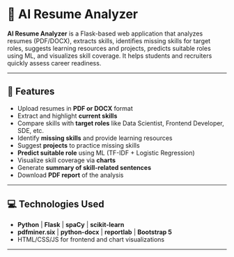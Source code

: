 # 🧠 AI Resume Analyzer

**AI Resume Analyzer** is a Flask-based web application that analyzes resumes (PDF/DOCX), extracts skills, identifies missing skills for target roles, suggests learning resources and projects, predicts suitable roles using ML, and visualizes skill coverage. It helps students and recruiters quickly assess career readiness.

---

## 🚀 Features
- Upload resumes in **PDF or DOCX** format
- Extract and highlight **current skills**
- Compare skills with **target roles** like Data Scientist, Frontend Developer, SDE, etc.
- Identify **missing skills** and provide learning resources
- Suggest **projects** to practice missing skills
- **Predict suitable role** using ML (TF-IDF + Logistic Regression)
- Visualize skill coverage via **charts**
- Generate **summary of skill-related sentences**
- Download **PDF report** of the analysis

---

## 💻 Technologies Used
- **Python** | **Flask** | **spaCy** | **scikit-learn**  
- **pdfminer.six** | **python-docx** | **reportlab** | **Bootstrap 5**  
- HTML/CSS/JS for frontend and chart visualizations

---


